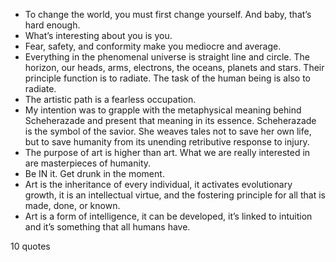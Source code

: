  - To change the world, you must first change yourself. And baby, that’s hard enough.
 - What’s interesting about you is you.
 - Fear, safety, and conformity make you mediocre and average.
 - Everything in the phenomenal universe is straight line and circle. The horizon, our heads, arms, electrons, the oceans, planets and stars. Their principle function is to radiate. The task of the human being is also to radiate.
 - The artistic path is a fearless occupation.
 - My intention was to grapple with the metaphysical meaning behind Scheherazade and present that meaning in its essence. Scheherazade is the symbol of the savior. She weaves tales not to save her own life, but to save humanity from its unending retributive response to injury.
 - The purpose of art is higher than art. What we are really interested in are masterpieces of humanity.
 - Be IN it. Get drunk in the moment.
 - Art is the inheritance of every individual, it activates evolutionary growth, it is an intellectual virtue, and the fostering principle for all that is made, done, or known.
 - Art is a form of intelligence, it can be developed, it’s linked to intuition and it’s something that all humans have.

10 quotes